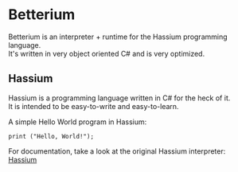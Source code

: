 # Betterium
Betterium is an interpreter + runtime for the Hassium programming language.  
It's written in very object oriented C# and is very optimized.

## Hassium
Hassium is a programming language written in C# for the heck of it.  
It is intended to be easy-to-write and easy-to-learn.

A simple Hello World program in Hassium:
```
print ("Hello, World!");
```

For documentation, take a look at the original Hassium interpreter:  
[Hassium](//github.com/HassiumTeam/Hassium)
